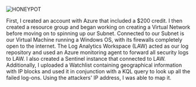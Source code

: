 ![HONEYPOT](https://github.com/user-attachments/assets/56a3d814-c1c7-4918-a19c-1435219f5fba)

First, I created an account with Azure that included a $200 credit. I then created a resource group and began working on creating a Virtual Network before moving on to spinning up our Subnet. Connected to our Subnet is our Virtual Machine running a Windows OS, with its firewalls completely open to the internet. The Log Analytics Workspace (LAW) acted as our log repository and used an Azure monitoring agent to forward all security logs to LAW. I also created a Sentinel instance that connected to LAW. Additionally, I uploaded a Watchlist containing geographical information with IP blocks and used it in conjunction with a KQL query to look up all the failed log-ons. Using the attackers' IP address, I was able to map it.

